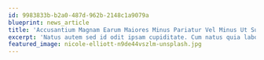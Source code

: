 ```yaml
---
id: 9983833b-b2a0-487d-962b-2148c1a9079a
blueprint: news_article
title: 'Accusantium Magnam Earum Maiores Minus Pariatur Vel Minus Ut Sunt'
excerpt: 'Natus autem sed id odit ipsam cupiditate. Cum natus quia laborum et qui et.'
featured_image: nicole-elliott-n9de44vszlm-unsplash.jpg
---
```

